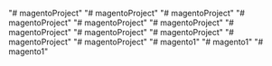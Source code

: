 "# magentoProject" 
"# magentoProject" 
"# magentoProject" 
"# magentoProject" 
"# magentoProject" 
"# magentoProject" 
"# magentoProject" 
"# magentoProject" 
"# magentoProject" 
"# magentoProject" 
"# magentoProject" 
"# magento1" 
"# magento1" 
"# magento1" 
